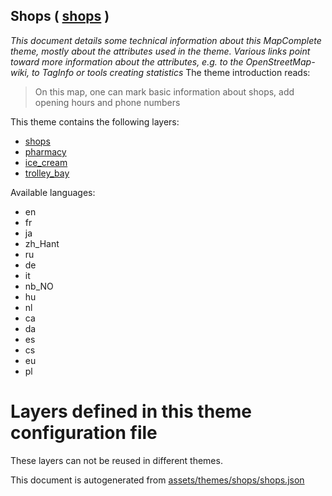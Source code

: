 [//]: # (WARNING: this file is automatically generated. Please find the sources at the bottom and edit those sources)

## Shops ( [shops](https://mapcomplete.org/shops) )
_This document details some technical information about this MapComplete theme, mostly about the attributes used in the theme. Various links point toward more information about the attributes, e.g. to the OpenStreetMap-wiki, to TagInfo or tools creating statistics_
The theme introduction reads:

> On this map, one can mark basic information about shops, add opening hours and phone numbers

This theme contains the following layers:

 - [shops](../Layers/shops.md)
 - [pharmacy](../Layers/pharmacy.md)
 - [ice_cream](../Layers/ice_cream.md)
 - [trolley_bay](../Layers/trolley_bay.md)

Available languages:

 - en
 - fr
 - ja
 - zh_Hant
 - ru
 - de
 - it
 - nb_NO
 - hu
 - nl
 - ca
 - da
 - es
 - cs
 - eu
 - pl

# Layers defined in this theme configuration file
These layers can not be reused in different themes.


This document is autogenerated from [assets/themes/shops/shops.json](https://github.com/pietervdvn/MapComplete/blob/develop/assets/themes/shops/shops.json)
